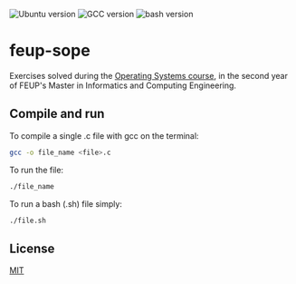 ![Ubuntu version](https://img.shields.io/badge/Ubuntu-18.04.02%20LTS-red)
![GCC version](https://img.shields.io/badge/gcc-7.4.0-green)
![bash version](https://img.shields.io/badge/bash-4.4.19-lightgrey)

# feup-sope

Exercises solved during the [Operating Systems course](https://sigarra.up.pt/feup/en/UCURR_GERAL.FICHA_UC_VIEW?pv_ocorrencia_id=436440), in the second year of FEUP's Master in Informatics and Computing Engineering.

## Compile and run

To compile a single .c file with gcc on the terminal:

```bash
gcc -o file_name <file>.c
```

To run the file:

```bash
./file_name
```

To run a bash (.sh) file simply:

```bash
./file.sh
```

## License
[MIT](https://opensource.org/licenses/MIT)
